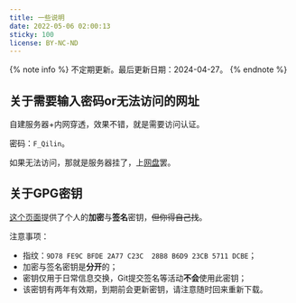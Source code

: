 ```yaml
---
title: 一些说明
date: 2022-05-06 02:00:13
sticky: 100
license: BY-NC-ND
---
```


{% note info %}
不定期更新。最后更新日期：2024-04-27。
{% endnote %}

<!-- more -->

## 关于需要输入密码or无法访问的网址

自建服务器+内网穿透，效果不错，就是需要访问认证。

密码：`F_Qilin`。

如果无法访问，那就是服务器挂了，上[网盘](https://pan.baidu.com/s/1c2tRia0)罢。

## 关于GPG密钥

[这个页面](/blog/about/)提供了个人的**加密**与**签名**密钥，~~但你得自己找~~。

注意事项：

* 指纹：`9D78 FE9C BFDE 2A77 C23C  28B8 B6D9 23CB 5711 DCBE`；
* 加密与签名密钥是**分开**的；
* 密钥仅用于日常信息交换，Git提交签名等活动**不会**使用此密钥；
* 该密钥有两年有效期，到期前会更新密钥，请注意随时回来重新下载。

